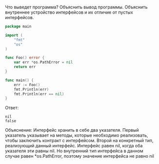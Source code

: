 Что выведет программа? Объяснить вывод программы. Объяснить внутреннее устройство интерфейсов и их отличие от пустых интерфейсов.

```go
package main

import (
	"fmt"
	"os"
)

func Foo() error {
	var err *os.PathError = nil
	return err
}

func main() {
	err := Foo()
	fmt.Println(err)
	fmt.Println(err == nil)
}
```

Ответ:
```
nil
false
```

Объяснение: Интерфейс хранить в себе два указателя. Первый указатель указывает на методы, которые необходимо реализовать, чтобы
заключить контракт с интерфейсом. Второй на конкретный тип, реализующий данный интерфейс. Интерфейс равен nil, когда
оба указателя эти равны nil. Но внутренний тип интерфейса в данном случае равен *os.PathError, поэтому значение
интерфейса не равно nil
